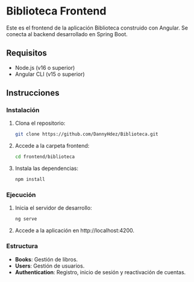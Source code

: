 # Biblioteca Frontend

Este es el frontend de la aplicación Biblioteca construido con Angular. Se conecta al backend desarrollado en Spring Boot.

## Requisitos
- Node.js (v16 o superior)
- Angular CLI (v15 o superior)

## Instrucciones

### Instalación

1. Clona el repositorio:
   ```bash
   git clone https://github.com/DannyHdez/Biblioteca.git

2. Accede a la carpeta frontend: 
    ```bash
    cd frontend/biblioteca

3. Instala las dependencias:
    ```bash
    npm install

### Ejecución

1. Inicia el servidor de desarrollo:
    ```bash
    ng serve

2. Accede a la aplicación en http://localhost:4200.

### Estructura
- **Books**: Gestión de libros.
- **Users**: Gestión de usuarios.
- **Authentication**: Registro, inicio de sesión y reactivación de cuentas.